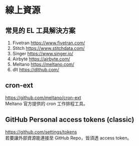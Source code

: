 # 線上資源

## 常見的 EL 工具解決方案
1.	Fivetran  https://www.fivetran.com/  
2.	Stitch  https://www.stitchdata.com/  
3.	Singer  https://www.singer.io/  
4.	Airbyte https://airbyte.com/  
5.	Meltano https://meltano.com/  
6.	dlt https://dlthub.com/  

## cron-ext
https://github.com/meltano/cron-ext  
Meltano 官方提供的 cron 工作排程工具。

## GitHub Personal access tokens (classic)
https://github.com/settings/tokens  
若要讓外部資源能連接至 GitHub Repo，皆須透 access token。
